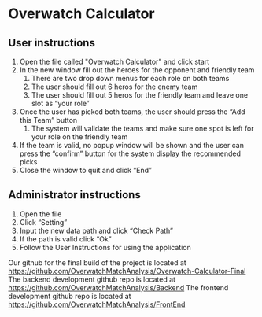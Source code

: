 # Overwatch Calculator

## User instructions
1. Open the file called "Overwatch Calculator" and click start
1. In the new window fill out the heroes for the opponent and friendly team
	1. There are two drop down menus for each role on both teams
	1. The user should fill out 6 heros for the enemy team
	1. The user should fill out 5 heros for the friendly team and leave one slot as “your role”
1. Once the user has picked both teams, the user should press the “Add this Team” button
	1. The system will validate the teams and make sure one spot is left for your role on the friendly team
1. If the team is valid, no popup window will be shown and the user can press the “confirm” button for the system display the recommended picks
1. Close the window to quit and click “End”
## Administrator instructions
1. Open the file
1. Click “Setting”
1. Input the new data path and click “Check Path”
1. If the path is valid click “Ok”
1. Follow the User Instructions for using the application

Our github for the final build of the project is located at https://github.com/OverwatchMatchAnalysis/Overwatch-Calculator-Final
The backend development github repo is located at https://github.com/OverwatchMatchAnalysis/Backend
The frontend development github repo is located at https://github.com/OverwatchMatchAnalysis/FrontEnd
